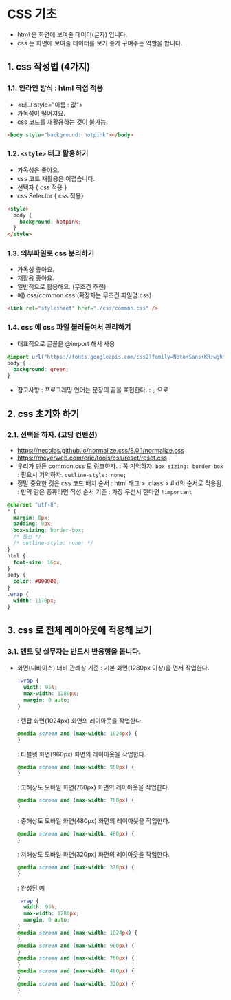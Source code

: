 # CSS 기초

- html 은 화면에 보여줄 데이터(글자) 입니다.
- css 는 화면에 보여줄 데이터를 보기 좋게 꾸며주는 역할을 합니다.

## 1. css 작성법 (4가지)

### 1.1. 인라인 방식 : html 직접 적용

- <태그 style="이름 : 값">
- 가독성이 떨어져요.
- css 코드를 재활용하는 것이 불가능.

```html
<body style="background: hotpink"></body>
```

### 1.2. `<style>` 태그 활용하기

- 가독성은 좋아요.
- css 코드 재활용은 어렵습니다.
- 선택자 { css 적용 }
- css Selector { css 적용}

```html
<style>
  body {
    background: hotpink;
  }
</style>
```

### 1.3. 외부파일로 css 분리하기

- 가독성 좋아요.
- 재활용 좋아요.
- 일반적으로 활용해요. (무조건 추천)
- 예) css/common.css (확장자는 무조건 파일명.css)

```html
<link rel="stylesheet" href="./css/common.css" />
```

### 1.4. css 에 css 파일 불러들여서 관리하기

- 대표적으로 글꼴을 @import 해서 사용

```css
@import url("https://fonts.googleapis.com/css2?family=Noto+Sans+KR:wght@100..900&display=swap");
body {
  background: green;
}
```

- 참고사항
  : 프로그래밍 언어는 문장의 끝을 표현한다.
  : `;` 으로

## 2. css 초기화 하기

### 2.1. 선택을 하자. (코딩 컨벤션)

- https://necolas.github.io/normalize.css/8.0.1/normalize.css
- https://meyerweb.com/eric/tools/css/reset/reset.css
- 우리가 만든 common.css 도 링크하자.
  : 꼭 기억하자. `box-sizing: border-box`
  : 필요시 기억하자. `outline-style: none;`
- 정말 중요한 것은 css 코드 배치 순서
  : html 태그 > .class > #id의 순서로 적용됨.
  : 만약 같은 종류라면 작성 순서 기준
  : 가장 우선시 한다면 `!important`

```css
@charset "utf-8";
* {
  margin: 0px;
  padding: 0px;
  box-sizing: border-box;
  /* 옵션 */
  /* outline-style: none; */
}
html {
  font-size: 16px;
}
body {
  color: #000000;
}
.wrap {
  width: 1170px;
}
```

## 3. css 로 전체 레이아웃에 적용해 보기

### 3.1. 멘토 및 실무자는 반드시 반응형을 봅니다.

- 화면(디바이스) 너비 관례상 기준
  : 기본 화면(1280px 이상)을 먼저 작업한다.

  ```css
  .wrap {
    width: 95%;
    max-width: 1280px;
    margin: 0 auto;
  }
  ```

  : 랜탑 화면(1024px) 화면의 레이아웃을 작업한다.

  ```css
  @media screen and (max-width: 1024px) {
  }
  ```

  : 타블렛 화면(960px) 화면의 레이아웃을 작업한다.

  ```css
  @media screen and (max-width: 960px) {
  }
  ```

  : 고해상도 모바일 화면(760px) 화면의 레이아웃을 작업한다.

  ```css
  @media screen and (max-width: 760px) {
  }
  ```

  : 중해상도 모바일 화면(480px) 화면의 레이아웃을 작업한다.

  ```css
  @media screen and (max-width: 480px) {
  }
  ```

  : 저해상도 모바일 화면(320px) 화면의 레이아웃을 작업한다.

  ```css
  @media screen and (max-width: 320px) {
  }
  ```

  : 완성된 예

  ```css
  .wrap {
    width: 95%;
    max-width: 1280px;
    margin: 0 auto;
  }
  @media screen and (max-width: 1024px) {
  }
  @media screen and (max-width: 960px) {
  }
  @media screen and (max-width: 760px) {
  }
  @media screen and (max-width: 480px) {
  }
  @media screen and (max-width: 320px) {
  }
  ```

